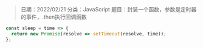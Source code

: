 > 日期：2022/02/21
分类：JavaScript
题目：封装一个函数，参数是定时器的事件，.then执行回调函数

```JavaScript
const sleep = time => {
  return new Promise(resolve => setTimeout(resolve, time));
};

```


